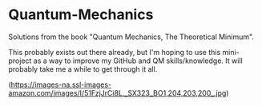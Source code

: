# Quantum-Mechanics
Solutions from the book "Quantum Mechanics, The Theoretical Minimum".

This probably exists out there already, but I'm hoping to use this mini-project as a way to improve my GitHub and QM skills/knowledge. It will probably take me a while to get through it all.

(https://images-na.ssl-images-amazon.com/images/I/51FzjJrCi8L._SX323_BO1,204,203,200_.jpg)
